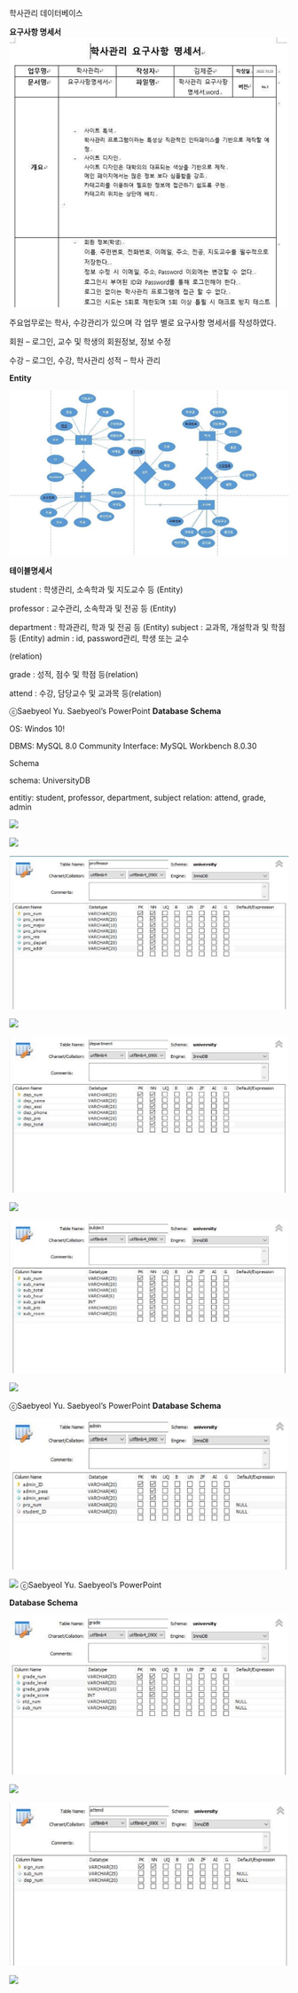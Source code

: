 ﻿학사관리 데이터베이스

**요구사항 명세서 ![](img\Aspose.Words.7b83ad5b-126c-4d1c-9f90-a2bbb6fb01cd.003.jpeg)**

주요업무로는 학사, 수강관리가 있으며 각 업무 별로 요구사항 명세서를 작성하였다. 

회원 – 로그인, 교수 및 학생의 회원정보, 정보 수정 

수강 – 로그인, 수강, 학사관리 성적 – 학사 관리 

**Entity**

![](img\Aspose.Words.7b83ad5b-126c-4d1c-9f90-a2bbb6fb01cd.004.jpeg)

**테이블명세서**

student : 학생관리, 소속학과 및 지도교수 등 (Entity)

professor : 교수관리, 소속학과 및 전공 등 (Entity)

department :  학과관리, 학과 및 전공 등 (Entity) subject : 교과목, 개설학과 및 학점 등 (Entity) admin : id,  password관리, 학생 또는 교수

(relation)

grade : 성적, 점수 및 학점 등(relation)

attend : 수강, 담당교수 및 교과목 등(relation)

ⓒSaebyeol Yu. Saebyeol’s PowerPoint
**Database Schema**

OS: Windos 10!

DBMS: MySQL 8.0 Community Interface: MySQL Workbench 8.0.30

Schema

schema: UniversityDB

entitiy: student, professor, department, subject relation: attend, grade, admin

![](img\Aspose.Words.7b83ad5b-126c-4d1c-9f90-a2bbb6fb01cd.005.png)

![](img\Aspose.Words.7b83ad5b-126c-4d1c-9f90-a2bbb6fb01cd.006.png)

![](img\Aspose.Words.7b83ad5b-126c-4d1c-9f90-a2bbb6fb01cd.007.jpeg)

![](img\Aspose.Words.7b83ad5b-126c-4d1c-9f90-a2bbb6fb01cd.008.png)

![](img\Aspose.Words.7b83ad5b-126c-4d1c-9f90-a2bbb6fb01cd.009.jpeg)

![](img\Aspose.Words.7b83ad5b-126c-4d1c-9f90-a2bbb6fb01cd.010.png)

![](img\Aspose.Words.7b83ad5b-126c-4d1c-9f90-a2bbb6fb01cd.011.jpeg)

![](img\Aspose.Words.7b83ad5b-126c-4d1c-9f90-a2bbb6fb01cd.012.png)

ⓒSaebyeol Yu. Saebyeol’s PowerPoint
**Database Schema**

![](img\Aspose.Words.7b83ad5b-126c-4d1c-9f90-a2bbb6fb01cd.013.jpeg)

![](img\Aspose.Words.7b83ad5b-126c-4d1c-9f90-a2bbb6fb01cd.014.png) ⓒSaebyeol Yu. Saebyeol’s PowerPoint


**Database Schema**

![](img\Aspose.Words.7b83ad5b-126c-4d1c-9f90-a2bbb6fb01cd.015.jpeg)

![](img\Aspose.Words.7b83ad5b-126c-4d1c-9f90-a2bbb6fb01cd.016.png)

![](img\Aspose.Words.7b83ad5b-126c-4d1c-9f90-a2bbb6fb01cd.017.jpeg)

![](img\Aspose.Words.7b83ad5b-126c-4d1c-9f90-a2bbb6fb01cd.018.png)


[ref1]: img\Aspose.Words.7b83ad5b-126c-4d1c-9f90-a2bbb6fb01cd.002.png
